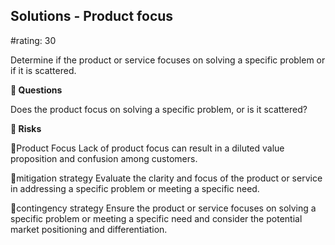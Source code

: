 

## Solutions - Product focus

#rating: 30


Determine if the product or service focuses on solving a specific problem or if it is scattered.

**💭 Questions**

Does the product focus on solving a specific problem, or is it scattered?

**🚨 Risks**

🚨Product Focus
Lack of product focus can result in a diluted value proposition and confusion among customers.

🚨mitigation strategy
Evaluate the clarity and focus of the product or service in addressing a specific problem or meeting a specific need.

🚨contingency strategy
Ensure the product or service focuses on solving a specific problem or meeting a specific need and consider the potential market positioning and differentiation.




